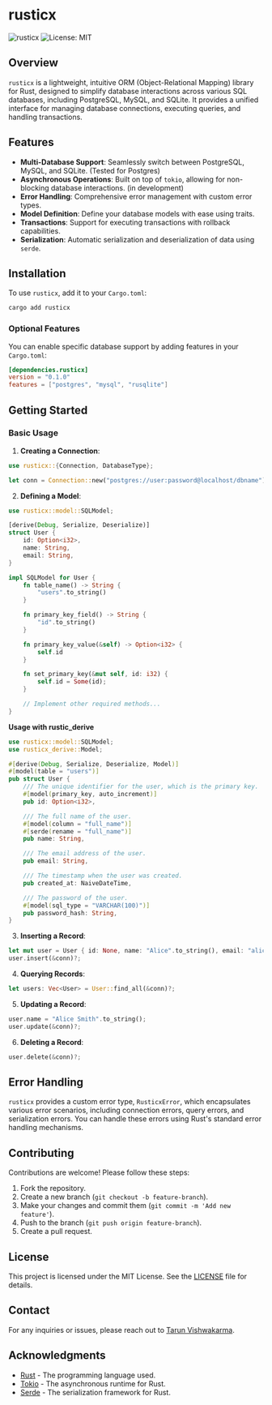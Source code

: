 # rusticx

![rusticx](https://img.shields.io/badge/rust-1.45.0-orange.svg) ![License: MIT](https://img.shields.io/badge/License-MIT-yellow.svg)

## Overview

`rusticx` is a lightweight, intuitive ORM (Object-Relational Mapping) library for Rust, designed to simplify database interactions across various SQL databases, including PostgreSQL, MySQL, and SQLite. It provides a unified interface for managing database connections, executing queries, and handling transactions.

## Features

- **Multi-Database Support**: Seamlessly switch between PostgreSQL, MySQL, and SQLite. (Tested for Postgres)
- **Asynchronous Operations**: Built on top of `tokio`, allowing for non-blocking database interactions. (in development)
- **Error Handling**: Comprehensive error management with custom error types.
- **Model Definition**: Define your database models with ease using traits.
- **Transactions**: Support for executing transactions with rollback capabilities.
- **Serialization**: Automatic serialization and deserialization of data using `serde`.

## Installation

To use `rusticx`, add it to your `Cargo.toml`:

```cmd
cargo add rusticx
```

### Optional Features

You can enable specific database support by adding features in your `Cargo.toml`:

```toml
[dependencies.rusticx]
version = "0.1.0"
features = ["postgres", "mysql", "rusqlite"]
```

## Getting Started

### Basic Usage

1. **Creating a Connection**:

```rust
use rusticx::{Connection, DatabaseType};

let conn = Connection::new("postgres://user:password@localhost/dbname")?;
```

2. **Defining a Model**:

```rust
use rusticx::model::SQLModel;

[derive(Debug, Serialize, Deserialize)]
struct User {
    id: Option<i32>,
    name: String,
    email: String,
}

impl SQLModel for User {
    fn table_name() -> String {
        "users".to_string()
    }

    fn primary_key_field() -> String {
        "id".to_string()
    }

    fn primary_key_value(&self) -> Option<i32> {
        self.id
    }

    fn set_primary_key(&mut self, id: i32) {
        self.id = Some(id);
    }

    // Implement other required methods...
}
```

**Usage with rustic_derive**

``` rust
use rusticx::model::SQLModel;
use rusticx_derive::Model;

#[derive(Debug, Serialize, Deserialize, Model)]
#[model(table = "users")]
pub struct User {
    /// The unique identifier for the user, which is the primary key.
    #[model(primary_key, auto_increment)]
    pub id: Option<i32>,

    /// The full name of the user.
    #[model(column = "full_name")] 
    #[serde(rename = "full_name")]
    pub name: String,

    /// The email address of the user.
    pub email: String,

    /// The timestamp when the user was created.
    pub created_at: NaiveDateTime,

    /// The password of the user.
    #[model(sql_type = "VARCHAR(100)")]
    pub password_hash: String,
}
```


3. **Inserting a Record**:

```rust
let mut user = User { id: None, name: "Alice".to_string(), email: "alice@example.com".to_string() };
user.insert(&conn)?;
```

4. **Querying Records**:

```rust
let users: Vec<User> = User::find_all(&conn)?;
```

5. **Updating a Record**:

```rust
user.name = "Alice Smith".to_string();
user.update(&conn)?;
```

6. **Deleting a Record**:

```rust
user.delete(&conn)?;
```

## Error Handling

`rusticx` provides a custom error type, `RusticxError`, which encapsulates various error scenarios, including connection errors, query errors, and serialization errors. You can handle these errors using Rust's standard error handling mechanisms.

## Contributing

Contributions are welcome! Please follow these steps:

1. Fork the repository.
2. Create a new branch (`git checkout -b feature-branch`).
3. Make your changes and commit them (`git commit -m 'Add new feature'`).
4. Push to the branch (`git push origin feature-branch`).
5. Create a pull request.

## License

This project is licensed under the MIT License. See the [LICENSE](LICENSE) file for details.

## Contact

For any inquiries or issues, please reach out to [Tarun Vishwakarma](mailto:vishwakarmatarun121@icloud.com).

## Acknowledgments

- [Rust](https://www.rust-lang.org/) - The programming language used.
- [Tokio](https://tokio.rs/) - The asynchronous runtime for Rust.
- [Serde](https://serde.rs/) - The serialization framework for Rust.
